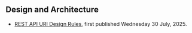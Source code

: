 ## Design and Architecture
- [REST API URI Design Rules](./design/rest-api-uri-design-rules.md), first published Wednesday 30 July, 2025.
